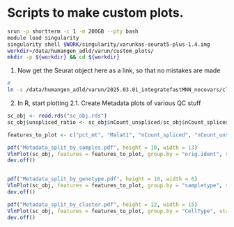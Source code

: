 # Scripts to make custom plots.

```bash
srun -p shortterm -c 1 -m 200GB --pty bash
module load singularity
singularity shell $WORK/singularity/varunkas-seurat5-plus-1.4.img
workdir=/data/humangen_adld/varun/custom_plots/
mkdir -p ${workdir} && cd ${workdir}
```

1. Now get the Seurat object here as a link, so that no mistakes are made

```bash
#
ln -s /data/humangen_adld/varun/2025.03.01_integratefastMNN_nocovars/clustered/E115-E185-P30-integrate.fastmnn-2500-30_clustering.rds ./sc_obj.rds
```

2. In R, start plotting
   2.1. Create Metadata plots of various QC stuff

```R
sc_obj <- read.rds("sc_obj.rds")
sc_obj$unspliced_ratio <- sc_obj$nCount_unspliced/sc_obj$nCount_spliced

features_to_plot <- c("pct_mt", "Malat1", "nCount_spliced", "nCount_unspliced", "unspliced_ratio", "pct_mt", "pct_rb", "nCount_RNA")

pdf("Metadata_split_by_samples.pdf", height = 10, width = 13)
VlnPlot(sc_obj, features = features_to_plot, group.by = "orig.ident", stack = TRUE, flip = TRUE)
dev.off()


pdf("Metadata_split_by_genotype.pdf", height = 10, width = 6)
VlnPlot(sc_obj, features = features_to_plot, group.by = "sampletype", stack = TRUE, flip = TRUE)
dev.off()

pdf("Metadata_split_by_cluster.pdf", height = 12, width = 15)
VlnPlot(sc_obj, features = features_to_plot, group.by = "CellType", stack = TRUE, flip = TRUE)
dev.off()
```
